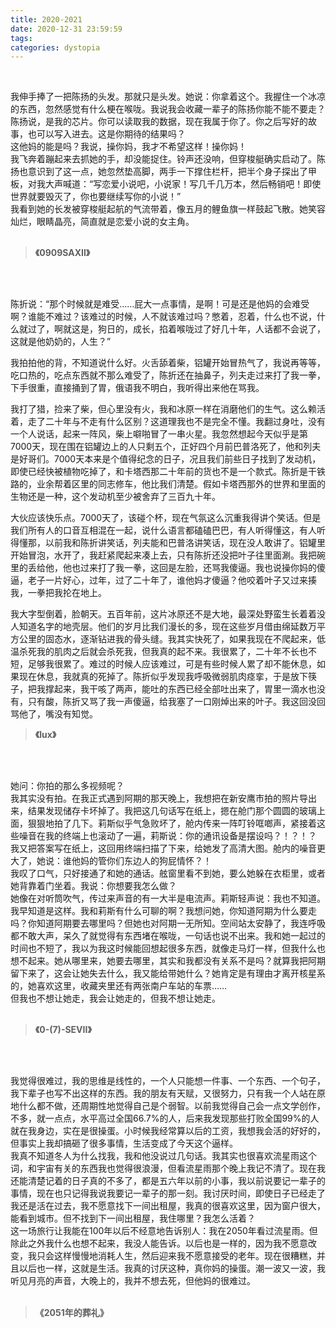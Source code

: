 ```yaml
---
title: 2020-2021
date: 2020-12-31 23:59:59
tags: 
categories: dystopia
---
```

<br>

我伸手捧了一把陈扬的头发。那就只是头发。她说：你拿着这个。我握住一个冰凉的东西，忽然感觉有什么梗在喉咙。我说我会收藏一辈子的陈扬你能不能不要走？ <br>
陈扬说，是我的芯片。你可以读取我的数据，现在我属于你了。你之后写好的故事，也可以写入进去。这是你期待的结果吗？ <br>
这他妈的能是吗？我说，操你妈，我才不希望这样！操你妈！ <br>
我飞奔着蹦起来去抓她的手，却没能捉住。铃声还没响，但穿梭艇确实启动了。陈扬也意识到了这一点，她忽然垫高脚，两手一下撑住栏杆，把半个身子探出了甲板，对我大声喊道：“写恋爱小说吧，小说家！写几千几万本，然后畅销吧！即使世界就要毁灭了，你也要继续写你的小说！” <br>
我看到她的长发被穿梭艇起航的气流带着，像五月的鲤鱼旗一样鼓起飞散。她笑容灿烂，眼睛晶亮，简直就是恋爱小说的女主角。 <br><br>
>**《0909SAXII》**

<br><br>

陈折说：“那个时候就是难受……屁大一点事情，是啊！可是还是他妈的会难受啊？谁能不难过？该难过的时候，人不就该难过吗？憋着，忍着，什么也不说，什么就过了，啊就这是，狗日的，成长，掐着喉咙过了好几十年，人话都不会说了，这就是他奶奶的，人生？”
  <br>

我拍拍他的背，不知道说什么好。火舌舔着柴，铝罐开始冒热气了，我说再等等，吃口热的，吃点东西就不那么难受了，陈折还在抽鼻子，列夫走过来打了我一拳，下手很重，直接捅到了胃，俄语我不明白，我听得出来他在骂我。
  <br>

我打了猎，捡来了柴，但心里没有火，我和冰原一样在消磨他们的生气。这么赖活着，走了二十年与不走有什么区别？这道理我也不是完全不懂。我翻过身吐，没有一个人说话，起来一阵风，柴上噼啪冒了一串火星。我忽然想起今天似乎是第7000天，现在围在铝罐边上的人只剩五个，正好四个月前巴普洛死了，他和列夫是好哥们。7000天本来是个值得纪念的日子，况且我们前些日子找到了发动机，即使已经快被植物吃掉了，和卡塔西那二十年前的货也不是一个款式。陈折是干铁路的，业余帮着区里的同志修车，他比我们清楚。假如卡塔西那外的世界和里面的生物还是一种，这个发动机至少被舍弃了三百九十年。
  <br>

大伙应该快乐点。7000天了，该碰个杯，现在气氛这么沉重我得讲个笑话。但是我们所有人的口音互相混在一起，说什么语言都磕磕巴巴，有人听得懂这，有人听得懂那，以前我和陈折讲笑话，列夫能和巴普洛讲笑话，现在没人敢讲了。铝罐里开始冒泡，水开了，我赶紧爬起来凑上去，只有陈折还没把叶子往里面涮。我把碗里的丢给他，他也过来打了我一拳，这回是左脸，还骂我傻逼。我也说操你妈的傻逼，老子一片好心，过年，过了二十年了，谁他妈才傻逼？他咬着叶子又过来揍我，一拳把我抡在地上。
  <br>

我大字型倒着，脸朝天。五百年前，这片冰原还不是大地，最深处野蛮生长着着没人知道名字的地壳层。他们的岁月比我们漫长的多，现在这些岁月借由绵延数万平方公里的固态水，逐渐钻进我的骨头缝。我其实快死了，如果我现在不爬起来，低温杀死我的肌肉之后就会杀死我，但我真的起不来。我很累了，二十年不长也不短，足够我很累了。难过的时候人应该难过，可是有些时候人累了却不能休息，如果现在休息，我就真的死掉了。陈折似乎发现我呼吸微弱肌肉痉挛，于是放下筷子，把我撑起来，我干咳了两声，能吐的东西已经全部吐出来了，胃里一滴水也没有，只有酸，陈折又骂了我一声傻逼，给我塞了一口刚焯出来的叶子。我这回没回骂他了，嘴没有知觉。
  <br>

>**《lux》**

<br> <br>

她问：你拍的那么多视频呢？ <br>
我其实没有拍。在我正式遇到阿期的那天晚上，我想把在新安鹰市拍的照片导出来，结果发现储存卡坏掉了。我把这几句话写在纸上，摁在舱门那个圆圆的玻璃上面，狠狠地拍了几下。莉斯似乎气急败坏了，舱内传来一阵叮铃哐啷声，紧接着这些噪音在我的终端上也滚动了一遍，莉斯说：你的通讯设备是摆设吗？！？！？ <br>
我又把答案写在纸上，这回用终端扫描了下来，给她发了高清大图。舱内的噪音更大了，她说：谁他妈的管你们东边人的狗屁情怀？！ <br>
我叹了口气，只好接通了和她的通话。舷窗里看不到她，要么她躲在衣柜里，或者她背靠着门坐着。我说：你想要我怎么做？ <br>
她像在对听筒吹气，传过来声音的有一大半是电流声。莉斯轻声说：我也不知道。 <br>
我早知道是这样。我和莉斯有什么可聊的啊？我想问她，你知道阿期为什么要走吗？你知道阿期要去哪里吗？但她也对阿期一无所知。空间站太安静了，我连呼吸都不敢大声，呆久了就觉得有东西堵在喉咙，一句话也说不出来。我和她一起过的时间也不短了，我以为我这时候能回想起很多东西，就像走马灯一样，但我什么也想不起来。她从哪里来，她要去哪里，其实和我都没有关系不是吗？就算我把阿期留下来了，这会让她失去什么，我又能给带她什么？她肯定是有理由才离开核星系的，她喜欢这里，收藏夹里还有两张南户车站的车票…… <br>
但我也不想让她走，我会让她走的，但我不想让她走。  <br><br>

>**《0-(7)-SEVII》**

 <br><br>

我觉得很难过，我的思维是线性的，一个人只能想一件事、一个东西、一个句子，我下辈子也写不出这样的东西。我的朋友有天赋，又很努力，只有我一个人站在原地什么都不做，还周期性地觉得自己是个弱智。以前我觉得自己会一点文学创作，不多，就一点点，水平高过全国66.7%的人，后来我发现那些打败全国99%的人就在我身边，实在是很操蛋。小时候我经常算以后的工资，我想我会活的好好的，但事实上我却搞砸了很多事情，生活变成了今天这个逼样。 <br>
我真不知道冬人为什么找我，我和他没说过几句话。我其实也很喜欢流星雨这个词，和宇宙有关的东西我也觉得很浪漫，但看流星雨那个晚上我记不清了。现在我还能清楚记着的日子真的不多了，都是五六年以前的小事，我以前说要记一辈子的事情，现在也只记得我说我要记一辈子的那一刻。我讨厌时间，即使日子已经走了我还是活在过去，我不愿意找下一间出租屋，我真的很喜欢这里，因为窗户很大，能看到城市。但不找到下一间出租屋，我住哪里？我怎么活着？ <br>
这一场旅行让我能在100年以后不经意地告诉别人：我在2050年看过流星雨。但除此之外我什么也想不起来，我没人能告诉。以后也是一样的，因为我不愿意改变，我只会这样慢慢地消耗人生，然后迎来我不愿意接受的老年。现在很糟糕，并且以后也一样，这就是生活。我真的讨厌这种，真你妈的操蛋。潮一波又一波，我听见月亮的声音，大晚上的，我并不想去死，但他妈的很难过。  <br><br>


>**《2051年的葬礼》**



 